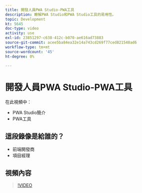 ```yaml
---
title: 開發人員PWA Studio-PWA工具
description: 瞭解PWA Studio和PWA Studio工具的易用性。
topic: Development
kt: 5645
doc-type: video
activity: use
exl-id: 23851297-c638-412c-b070-ae616ad73883
source-git-commit: acee5ba84ea32e14a743cd269f77ced821548ad6
workflow-type: tm+mt
source-wordcount: '45'
ht-degree: 0%

---
```


# 開發人員PWA Studio-PWA工具

在此視頻中：

- PWA Studio簡介
- PWA工具

## 這段錄像是給誰的？

- 前端開發商
- 項目經理

## 視頻內容

>[!VIDEO](https://video.tv.adobe.com/v/35716?quality=12&learn=on)
